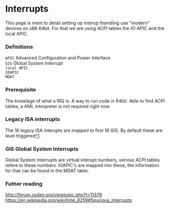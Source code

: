 
# Interrupts

This page is ment to detail setting up interup thandling use "modern"
devices on x86 64bit. For that we are using ACPI tables the IO-APIC
and the local APIC.

### Definitions

`APIC` Advanced Configuration and Power Interface  
`GIS` Global System Interrupt  
`local APIC`  
`IOAPIC`  
`MDAT`  

### Prerequisite

The knowlage of what a IRQ is. A way to run code in 64bit. Able
to find ACPI tables, a AML interpreter is not required right now.

### Legacy ISA interrupts

The 16 legacy ISA interupts are mapped to first 16 GIS. By default
these are level triggered[^1][1].

### GIS Global System Interrupts

Global System Interrupts are virtual interupt numbers, verious ACPI
tables refere to these numbers. IOAPIC's are mapped into these,
the information for that can be found in the MDAT table.

### Futher reading

[1]: https://en.wikipedia.org/wiki/Intel_8259#Edge_and_level_triggered_modes
http://forum.osdev.org/viewtopic.php?t=11379
https://en.wikipedia.org/wiki/Intel_8259#Spurious_Interrupts
